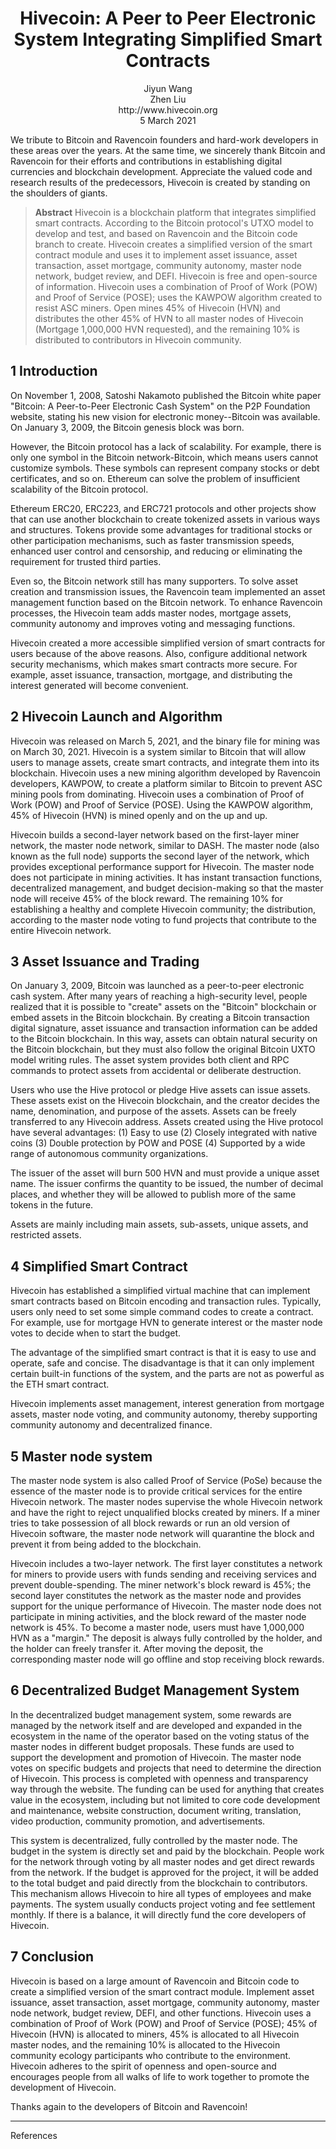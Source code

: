 <h1 align="center">
  Hivecoin: A Peer to Peer Electronic System Integrating Simplified Smart Contracts<br>
</h1>


<p align="center">
Jiyun Wang<br>
Zhen Liu<br>
http://www.hivecoin.org<br>
5 March 2021
</p>

We tribute to Bitcoin and Ravencoin founders and hard-work developers in these areas over the years. At the same time, we sincerely thank Bitcoin and Ravencoin for their efforts and contributions in establishing digital currencies and blockchain development. Appreciate the valued code and research results of the predecessors, Hivecoin is created by standing on the shoulders of giants.


> **Abstract** Hivecoin is a blockchain platform that integrates simplified smart contracts. According to the Bitcoin protocol's UTXO model to develop and test,  and based on Ravencoin and the Bitcoin code branch to create. Hivecoin creates a simplified version of the smart contract module and uses it to implement asset issuance, asset transaction, asset mortgage, community autonomy, master node network, budget review, and DEFI. Hivecoin is free and open-source of information. Hivecoin uses a combination of Proof of Work (POW) and Proof of Service (POSE); uses the KAWPOW algorithm created to resist ASC miners. Open mines 45% of Hivecoin (HVN) and distributes the other 45% of HVN to all master nodes of Hivecoin (Mortgage 1,000,000 HVN requested), and the remaining 10% is distributed to contributors in Hivecoin community. 

## 1 Introduction

On November 1, 2008, Satoshi Nakamoto published the Bitcoin white paper "Bitcoin: A Peer-to-Peer Electronic Cash System" on the P2P Foundation website, stating his new vision for electronic money--Bitcoin was available. On January 3, 2009, the Bitcoin genesis block was born.

However, the Bitcoin protocol has a lack of scalability. For example, there is only one symbol in the Bitcoin network-Bitcoin, which means users cannot customize symbols. These symbols can represent company stocks or debt certificates, and so on. Ethereum can solve the problem of insufficient scalability of the Bitcoin protocol.

Ethereum ERC20, ERC223, and ERC721 protocols and other projects show that can use another blockchain to create tokenized assets in various ways and structures. Tokens provide some advantages for traditional stocks or other participation mechanisms, such as faster transmission speeds, enhanced user control and censorship, and reducing or eliminating the requirement for trusted third parties.


Even so, the Bitcoin network still has many supporters. To solve asset creation and transmission issues, the Ravencoin team implemented an asset management function based on the Bitcoin network. To enhance  Ravencoin processes, the Hivecoin team adds master nodes, mortgage assets, community autonomy and improves voting and messaging functions.

Hivecoin created a more accessible simplified version of smart contracts for users because of the above reasons. Also, configure additional network security mechanisms, which makes smart contracts more secure. For example, asset issuance, transaction, mortgage, and distributing the interest generated will become convenient.


## 2 Hivecoin Launch and Algorithm

Hivecoin was released on March 5, 2021, and the binary file for mining was on March 30, 2021. Hivecoin is a system similar to Bitcoin that will allow users to manage assets, create smart contracts, and integrate them into its blockchain. Hivecoin uses a new mining algorithm developed by Ravencoin developers, KAWPOW, to create a platform similar to Bitcoin to prevent ASC mining pools from dominating. Hivecoin uses a combination of Proof of Work (POW) and Proof of Service (POSE). Using the KAWPOW algorithm, 45% of Hivecoin (HVN) is mined openly and on the up and up.

Hivecoin builds a second-layer network based on the first-layer miner network, the master node network, similar to DASH. The master node (also known as the full node) supports the second layer of the network, which provides exceptional performance support for Hivecoin. The master node does not participate in mining activities. It has instant transaction functions, decentralized management, and budget decision-making so that the master node will receive 45% of the block reward. The remaining 10% for establishing a healthy and complete Hivecoin community; the distribution, according to the master node voting to fund projects that contribute to the entire Hivecoin network.

## 3 Asset Issuance and Trading

On January 3, 2009, Bitcoin was launched as a peer-to-peer electronic cash system. After many years of reaching a high-security level, people realized that it is possible to "create" assets on the "Bitcoin" blockchain or embed assets in the Bitcoin blockchain. By creating a Bitcoin transaction digital signature, asset issuance and transaction information can be added to the Bitcoin blockchain. In this way, assets can obtain natural security on the Bitcoin blockchain, but they must also follow the original Bitcoin UXTO model writing rules. The asset system provides both client and RPC commands to protect assets from accidental or deliberate destruction.

Users who use the Hive protocol or pledge Hive assets can issue assets. These assets exist on the Hivecoin blockchain, and the creator decides the name, denomination, and purpose of the assets. Assets can be freely transferred to any Hivecoin address. Assets created using the Hive protocol have several advantages: (1) Easy to use (2) Closely integrated with native coins (3) Double protection by POW and POSE (4) Supported by a wide range of autonomous community organizations.

The issuer of the asset will burn 500 HVN and must provide a unique asset name. The issuer confirms the quantity to be issued, the number of decimal places, and whether they will be allowed to publish more of the same tokens in the future.

Assets are mainly including main assets, sub-assets, unique assets, and restricted assets.

## 4 Simplified Smart Contract

Hivecoin has established a simplified virtual machine that can implement smart contracts based on Bitcoin encoding and transaction rules. Typically, users only need to set some simple command codes to create a contract. For example, use for mortgage HVN to generate interest or the master node votes to decide when to start the budget.

The advantage of the simplified smart contract is that it is easy to use and operate, safe and concise. The disadvantage is that it can only implement certain built-in functions of the system, and the parts are not as powerful as the ETH smart contract.

Hivecoin implements asset management, interest generation from mortgage assets, master node voting, and community autonomy, thereby supporting community autonomy and decentralized finance.

## 5 Master node system
 
The master node system is also called Proof of Service (PoSe) because the essence of the master node is to provide critical services for the entire Hivecoin network. The master nodes supervise the whole Hivecoin network and have the right to reject unqualified blocks created by miners. If a miner tries to take possession of all block rewards or run an old version of Hivecoin software, the master node network will quarantine the block and prevent it from being added to the blockchain.

Hivecoin includes a two-layer network. The first layer constitutes a network for miners to provide users with funds sending and receiving services and prevent double-spending. The miner network's block reward is 45%; the second layer constitutes the network as the master node and provides support for the unique performance of Hivecoin. The master node does not participate in mining activities, and the block reward of the master node network is 45%. To become a master node, users must have 1,000,000 HVN as a "margin." The deposit is always fully controlled by the holder, and the holder can freely transfer it. After moving the deposit, the corresponding master node will go offline and stop receiving block rewards.

## 6 Decentralized Budget Management System

In the decentralized budget management system, some rewards are managed by the network itself and are developed and expanded in the ecosystem in the name of the operator based on the voting status of the master nodes in different budget proposals. These funds are used to support the development and promotion of Hivecoin. The master node votes on specific budgets and projects that need to determine the direction of Hivecoin. This process is completed with openness and transparency way through the website. The funding can be used for anything that creates value in the ecosystem, including but not limited to core code development and maintenance, website construction, document writing, translation, video production, community promotion, and advertisements.

This system is decentralized, fully controlled by the master node. The budget in the system is directly set and paid by the blockchain. People work for the network through voting by all master nodes and get direct rewards from the network. If the budget is approved for the project, it will be added to the total budget and paid directly from the blockchain to contributors. This mechanism allows Hivecoin to hire all types of employees and make payments. The system usually conducts project voting and fee settlement monthly. If there is a balance, it will directly fund the core developers of Hivecoin.


## 7 Conclusion

Hivecoin is based on a large amount of Ravencoin and Bitcoin code to create a simplified version of the smart contract module. Implement asset issuance, asset transaction, asset mortgage, community autonomy, master node network, budget review, DEFI, and other functions. Hivecoin uses a combination of Proof of Work (POW) and Proof of Service (POSE); 45% of Hivecoin (HVN) is allocated to miners, 45% is allocated to all Hivecoin master nodes, and the remaining 10% is allocated to the Hivecoin community ecology participants who contribute to the environment. Hivecoin adheres to the spirit of openness and open-source and encourages people from all walks of life to work together to promote the development of Hivecoin.

Thanks again to the developers of Bitcoin and Ravencoin!

---

References
